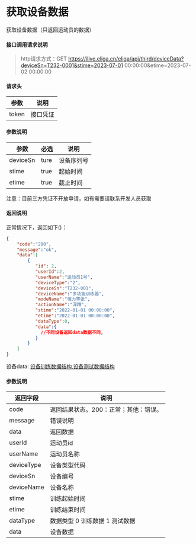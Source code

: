 # 获取设备数据

获取设备数据（只返回运动员的数据）

#### 接口调用请求说明

>http请求方式：GET https://ilive.eliga.cn/eliga/api/third/deviceData?deviceSn=T232-0001&stime=2023-07-01 00:00:00&etime=2023-07-02 00:00:00

#### 请求头

| 参数  | 说明                                    |
|------|-----------------------------------------|
| token |    接口凭证                   |

#### 参数说明

| 参数 | 必选  | 说明                                    |
|------|------|-----------------------------------------|
| deviceSn | ture  | 设备序列号                      |
| stime | true  | 起始时间    |
| etime | true  | 截止时间     |

注意：目前三方凭证不开放申请，如有需要请联系开发人员获取

#### 返回说明

正常情况下，返回如下()：
```json
{
    "code":"200",
    "message":"ok",
    "data":[
        {
           "id": 2,
           "userId":2,
           "userName":"运动员1号",
           "deviceType":"2",
           "deviceSn":"T232-001",
           "deviceName":"多功能训练器", 
           "modeName":"恒力等张",
           "actionName":"深蹲",
           "stime":"2022-01-01 00:00:00", 
           "etime":"2022-01-01 00:00:00",
           "dataType":0,
           "data":{
             //不同设备返回data数据不同,
           }   
        }
    ]
}
```
设备data: [设备训练数据结构](/third/deviceDataJson.html),[设备测试数据结构](/third/deviceTestDataJson.html)

#### 参数说明

| 返回字段 | 说明                             |
|---------|----------------------------------|
| code    | 返回结果状态。200：正常；其他：错误。|
| message | 错误说明                        |
| data    | 返回数据                        |
| userId      | 运动员id                       |
| userName    | 运动员名称                      |
| deviceType    | 设备类型代码                  |
| deviceSn    | 设备编号                      |
| deviceName    | 设备名称                      |
| stime   | 训练起始时间                        |
| etime   | 训练结束时间                        |
| dataType   | 数据类型 0 训练数据 1 测试数据                        |
| data   | 设备数据                        |

